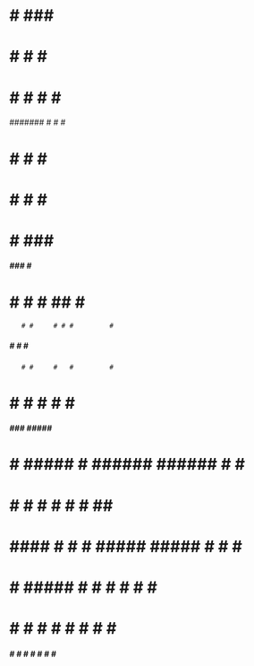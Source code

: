  #     #   ###     #                     
 #     #  #   #   ##                     
 #     # #     # # #                     
 ####### #     #   #                     
 #     # #     #   #                     
 #     #  #   #    #                     
 #     #   ###   #####                   
                                         
  #####    ###     #    #####            
 #     #  #   #   ##   #     #           
       # #     # # #         #           
  #####  #     #   #    #####            
       # #     #   #         #           
 #     #  #   #    #   #     #           
  #####    ###   #####  #####            
                                         
  #####                                  
 #     # #####  # ###### ###### # #    # 
 #       #    # # #      #      # ##   # 
 #  #### #    # # #####  #####  # # #  # 
 #     # #####  # #      #      # #  # # 
 #     # #   #  # #      #      # #   ## 
  #####  #    # # #      #      # #    # 
                                         
